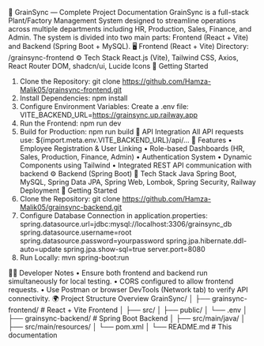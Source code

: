 🌾 GrainSync — Complete Project Documentation
GrainSync is a full-stack Plant/Factory Management System designed to streamline operations across multiple departments including HR, Production, Sales, Finance, and Admin. The system is divided into two main parts: Frontend (React + Vite) and Backend (Spring Boot + MySQL).
🖥️ Frontend (React + Vite)
Directory: /grainsync-frontend
⚙️ Tech Stack
React.js (Vite), Tailwind CSS, Axios, React Router DOM, shadcn/ui, Lucide Icons
🚀 Getting Started
1. Clone the Repository:
 git clone https://github.com/Hamza-Malik05/grainsync-frontend.git
2. Install Dependencies:
 npm install
3. Configure Environment Variables:
 Create a .env file:
 VITE_BACKEND_URL=https://grainsync.up.railway.app
4. Run the Frontend:
 npm run dev
5. Build for Production:
 npm run build
📡 API Integration
All API requests use: ${import.meta.env.VITE_BACKEND_URL}/api/...
🔐 Features
• Employee Registration & User Linking
• Role-based Dashboards (HR, Sales, Production, Finance, Admin)
• Authentication System
• Dynamic Components using Tailwind
• Integrated REST API communication with backend
⚙️ Backend (Spring Boot)
🧰 Tech Stack
Java Spring Boot, MySQL, Spring Data JPA, Spring Web, Lombok, Spring Security, Railway Deployment
🚀 Getting Started
1. Clone the Repository:
git clone https://github.com/Hamza-Malik05/grainsync-backend.git
2. Configure Database Connection in application.properties:
spring.datasource.url=jdbc:mysql://localhost:3306/grainsync_db
spring.datasource.username=root
spring.datasource.password=yourpassword
spring.jpa.hibernate.ddl-auto=update
spring.jpa.show-sql=true
server.port=8080
3. Run Locally:
 mvn spring-boot:run

🧑‍💻 Developer Notes
• Ensure both frontend and backend run simultaneously for local testing.
• CORS configured to allow frontend requests.
• Use Postman or browser DevTools (Network tab) to verify API connectivity.
🌍 Project Structure Overview
GrainSync/
│
├── grainsync-frontend/     # React + Vite Frontend
│   ├── src/
│   ├── public/
│   └── .env
│
├── grainsync-backend/      # Spring Boot Backend
│   ├── src/main/java/
│   ├── src/main/resources/
│   └── pom.xml
│
└── README.md               # This documentation
